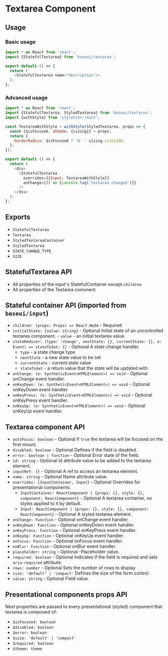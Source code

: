 # Textarea Component

## Usage

### Basic usage

```javascript
import * as React from 'react';
import {StatefulTextarea} from 'baseui/textarea';

export default () => {
  return (
    <StatefulTextarea name="description"/>
  );
};
```

### Advanced usage

```javascript
import * as React from 'react';
import {StatefulTextarea, StyledTextarea} from 'baseui/textarea';
import {withStyle} from 'styletron-react';

const TextareaWithStyle = withStyle(StyledTextarea, props => {
  const {$isFocused, $theme: {sizing}} = props;
  return {
    borderRadius: $isFocused ? '0' : sizing.scale100,
  };
});

export default () => {
  return (
    <div>
      <StatefulTextarea
        overrides={{Input: TextareaWithStyle}}
        onChange={() => {console.log('textarea changed')}}
      />
    </div>
  );
};
```

## Exports

* `StatefulTextarea`
* `Textarea`
* `StyledTextareaContainer`
* `StyledTextarea`
* `STATE_CHANGE_TYPE`
* `SIZE`

## StatefulTextarea API

* All properties of the input's StatefulContainer except `children`
* All properties of the Textarea comonent

## Stateful container API (imported from `baseui/input`)

* `children: (props: Props) => React.Node` - Required
* `initialState: {value: string}` - Optional
  Initial state of an uncontrolled textarea component. - `value` - an initial textarea value.
* `stateReducer: (type: 'change', nextState: {}, currentState: {}, e: Event) => stateToSet: {}` - Optional
  A state change handler.
  * `type` - a state change type
  * `nextState` - a new state value to be set
  * `currentState` - current state value
  * `stateToSet` - a return value that the state will be updated with
* `onChange: (e: SyntheticEvent<HTMLElement>) => void` - Optional
  onChange event handler.
* `onKeyDown: (e: SyntheticEvent<HTMLElement>) => void` - Optional
  onKeyDown event handler.
* `onKeyPress: (e: SyntheticEvent<HTMLElement>) => void` - Optional
  onKeyPress event handler.
* `onKeyUp: (e: SyntheticEvent<HTMLElement>) => void` - Optional
  onKeyUp event handler.

## Textarea component API

* `autoFocus: boolean` - Optional
  If `true` the textarea will be focused on the first mount.
* `disabled: boolean` - Optional
  Defines if the field is disabled.
* `error: boolean | function` - Optional
  Error state of the field.
* `id: string` - Optional
  Id attribute value to be added to the textarea element.
* `inputRef: {}` - Optional
  A ref to access an textarea element.
* `name: string` - Optional
  Name attribute value.
* `overrides: {InputContainer, Input}` - Optional
  Overrides for presentational components.
  * `InputContainer: ReactComponent | {props: {}, style: {}, component: ReactComponent}` - Optional
    A textarea container, no styles applied to it by default.
  * `Input: ReactComponent | {props: {}, style: {}, component: ReactComponent}` - Optional
    A styled textarea element.
* `onChange: Function` - Optional
  onChange event handler.
* `onKeyDown: Function` - Optional
  onKeyDown event handler.
* `onKeyPress: Function` - Optional
  onKeyPress event handler.
* `onKeyUp: Function` - Optional
  onKeyUp event handler.
* `onFocus: Function` - Optional
  onFocus event handler.
* `onBlur: Function` - Optional
  onBlur event handler.
* `placeholder: string` - Optional
  -Placeholder value.
* `required: boolean` - Optional
  Indicates if the field is required and sets `aria-required` attribute.
* `rows: number` - Optional
  Sets the number of rows to display
* `size: 'default' | 'compact'`
  Defines the size of the form control.
* `value: string` - Optional
  Field value.

## Presentational components props API

Next properties are passed to every presentational (styled) component that textarea is composed of:

* `$isFocused: boolean`
* `$disabled: boolean`
* `$error: boolean`
* `$size: 'default' | 'compact'`
* `$required: boolean`
* `$theme: theme`
